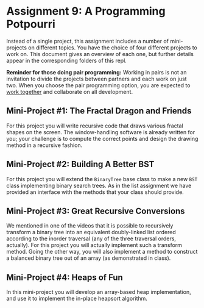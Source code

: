 # Assignment 9:  A Programming Potpourri

Instead of a single project, this assignment includes a number of mini-projects on different topics.  You have the choice of four different projects to work on.  This document gives an overview of each one, but further details appear in the corresponding folders of this repl.

**Reminder for those doing pair programming:** Working in pairs is not an invitation to divide the projects between partners and each work on just two.  When you choose the pair programming option, you are expected to [work together](https://gds.blog.gov.uk/2018/02/06/how-to-pair-program-effectively-in-6-steps/) and collaborate on all development.

## Mini-Project #1:  The Fractal Dragon and Friends

For this project you will write recursive code that draws various fractal shapes on the screen.  The window-handling software is already written for you; your challenge is to compute the correct points and design the drawing method in a recursive fashion.

## Mini-Project #2:  Building A Better BST

For this project you will extend the `BinaryTree` base class to make a new `BST` class implementing binary search trees.  As in the list assignment we have provided an interface with the methods that your class should provide.

## Mini-Project #3:  Great Recursive Conversions

We mentioned in one of the videos that it is possible to recursively transform a binary tree into an equivalent doubly-linked list ordered according to the inorder traversal (any of the three traversal orders, actually).  For this project you will actually implement such a transform method.  Going the other way, you will also implement a method to construct a balanced binary tree out of an array (as demonstrated in class).

## Mini-Project #4:  Heaps of Fun

In this mini-project you will develop an array-based heap implementation, and use it to implement the in-place heapsort algorithm.